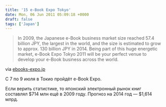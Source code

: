 ```yaml
---
title: '15 e-Book Expo Tokyo'
date: Mon, 06 Jun 2011 05:09:18 +0000
draft: false
tags: ['Japan']
---
```


> In 2009, the Japanese e-Book business market size reached 57.4 billion JPY, the largest in the world, and the size is estimated to grow to approx. 130 billion JPY in 2014. Being part of this huge energetic market, e-Book Expo Tokyo 2011 will be your perfect venue to develop your e-Book business across the world.

via [ebooks-expo.jp](http://www.ebooks-expo.jp/en/For-Exhibitors/e-Book_Expo_Tokyo/)

C 7 по 9 июля в Токио пройдёт e-Book Expo.

Если верить статистике, то японский электронный рынок книг составлял $714 млн ещё в 2009 году. Прогноз на 2014 год — $1,614 млрд.